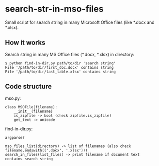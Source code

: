 search-str-in-mso-files
======================

Small script for search string in many Microsoft Office files (like *.docx and *.xlsx).


How it works
------------

Search string in many MS Office files (*.docx, *.xlsx) in directory:

    $ python find-in-dir.py path/to/dir 'search string'
    File '/path/to/dir/first_doc.docx' contains string
    File '/path/to/dir/last_table.xlsx' contains string


Code structure
--------------

mso.py:

    class MSOFile(filename):
        __init__(filename)
        is_zipfile -> bool (check zipfile.is_zipfile)
        get_text -> unicode

find-in-dir.py:

    argparse?

    mso_files_list(directory) -> list of filenames (also check filename.endswith(('.docx', '.xlsx')))
    search_in_files(list_files) -> print filename if document text contains search string
